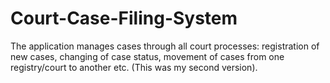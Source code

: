# Court-Case-Filing-System
The application manages cases through all court processes: registration of new cases, changing of case status, movement of cases from one registry/court to another etc.
(This was my second version).
